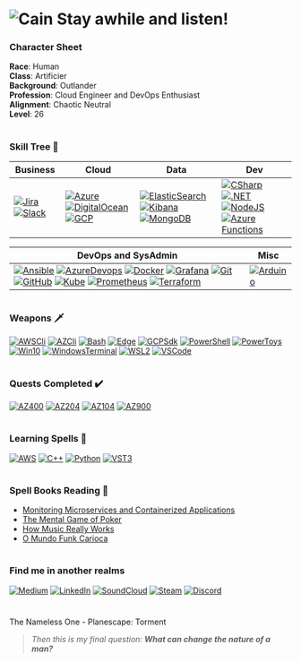 
# ![Cain](https://strepo.blob.core.windows.net/github/cain5.gif) Stay awhile and listen! 

### Character Sheet
**Race**: Human <br>
**Class**: Artificier <br>
**Background**: Outlander <br>
**Profession**: Cloud Engineer and DevOps Enthusiast <br>
**Alignment**: Chaotic Neutral <br>
**Level**: 26
#
### Skill Tree 🌲
|Business|Cloud|Data|Dev|
|--------------|-----|----|---|
|[![Jira](https://strepo.blob.core.windows.net/github/jira.png)](https://www.atlassian.com/software/jira "Jira")[![Slack](https://strepo.blob.core.windows.net/github/slack.png)](https://slack.com/ "Slack")| [![Azure](https://strepo.blob.core.windows.net/github/azure.png)](https://azure.microsoft.com/ "Microsoft Azure") [![DigitalOcean](https://strepo.blob.core.windows.net/github/digitalocean.png)](https://www.digitalocean.com/ "Digital Ocean") [![GCP](https://strepo.blob.core.windows.net/github/gcp.png)](https://cloud.google.com/ "Google Cloud Plataform")|[![ElasticSearch](https://strepo.blob.core.windows.net/github/elasticsearch.png)![Kibana](https://strepo.blob.core.windows.net/github/kibana.png)](https://www.elastic.co/elastic-stack "Elastic Stack") [![MongoDB](https://strepo.blob.core.windows.net/github/mongodb.png)](https://www.mongodb.com/ "MongoDB")|[![CSharp](https://strepo.blob.core.windows.net/github/csharp.png)](https://docs.microsoft.com/en-us/dotnet/csharp/ "C#") [![.NET](https://strepo.blob.core.windows.net/github/dotnet1.png)](https://dotnet.microsoft.com/ ".NET") [![NodeJS](https://strepo.blob.core.windows.net/github/nodejs.png)](https://nodejs.org/ "NodeJS") [![Azure Functions](https://strepo.blob.core.windows.net/github/azurefunc.png)](https://azure.microsoft.com/services/functions/ "Azure Functions")|

|DevOps and SysAdmin|Misc|
|-------------------|----|
|[![Ansible](https://strepo.blob.core.windows.net/github/ansible.png)](https://www.ansible.com/ "Ansible") [![AzureDevops](https://strepo.blob.core.windows.net/github/azuredevops.png)](https://azure.microsoft.com/services/devops/ "Azure Devops") [![Docker](https://strepo.blob.core.windows.net/github/docker.png)](https://www.docker.com/ "Docker") [![Grafana](https://strepo.blob.core.windows.net/github/grafana.png)](https://grafana.com/ "Grafana") [![Git](https://strepo.blob.core.windows.net/github/git.png)](https://git-scm.com/ "Git") [![GitHub](https://strepo.blob.core.windows.net/github/github.png)](https://github.com/ "GitHub") [![Kube](https://strepo.blob.core.windows.net/github/kube.png)](https://kubernetes.io/ "Kubernetes") [![Prometheus](https://strepo.blob.core.windows.net/github/prometheus.png)](https://prometheus.io/ "Prometheus") [![Terraform](https://strepo.blob.core.windows.net/github/terraform_32.png)](https://www.terraform.io/ "Terraform")|[![Arduino](https://strepo.blob.core.windows.net/github/arduino.png)](https://www.arduino.cc/ "Arduino") |
#
### Weapons :dagger:
[![AWSCli](https://strepo.blob.core.windows.net/github/aws.png)](https://aws.amazon.com/cli/ "AWS CLI")
[![AZCli](https://strepo.blob.core.windows.net/github/azure.png)](https://docs.microsoft.com/en-us/cli/azure/install-azure-cli "Azure CLI")
[![Bash](https://strepo.blob.core.windows.net/github/bash.png)](https://www.gnu.org/software/bash/ "Bash")
[![Edge](https://strepo.blob.core.windows.net/github/edge.png)](https://www.microsoft.com/edge "Edge")
[![GCPSdk](https://strepo.blob.core.windows.net/github/gcp.png)](https://cloud.google.com/sdk/docs/install "Google Cloud SDK")
[![PowerShell](https://strepo.blob.core.windows.net/github/pwsh.png)](https://github.com/PowerShell/PowerShell "PowerShell Core")
[![PowerToys](https://strepo.blob.core.windows.net/github/powertoys.png)](https://github.com/microsoft/PowerToys "PowerToys")
[![Win10](https://strepo.blob.core.windows.net/github/win10.png)](https://www.microsoft.com/windows/ "Windows 10")
[![WindowsTerminal](https://strepo.blob.core.windows.net/github/wt.png)](https://github.com/microsoft/terminal "Windows Terminal")
[![WSL2](https://strepo.blob.core.windows.net/github/ubuntu.png)](https://www.terraform.io/ "Ubuntu WSL2")
[![VSCode](https://strepo.blob.core.windows.net/github/vscode.png)](https://code.visualstudio.com/ "Visual Studio Code")
#
### Quests Completed :heavy_check_mark:	
[![AZ400](https://strepo.blob.core.windows.net/github/az400_60.png)](https://www.youracclaim.com/badges/fa07fc2b-ca74-42fe-86ca-7c990b164e5a/public_url "DevOps Engineer Expert")
[![AZ204](https://strepo.blob.core.windows.net/github/az204_60.png)](https://www.youracclaim.com/badges/5c6b12c2-2f39-45e5-a36b-f24dead4f560/public_url "Azure Developer Associate")
[![AZ104](https://strepo.blob.core.windows.net/github/az104_60.png)](https://www.youracclaim.com/badges/fbedc559-dd6e-41b2-ab04-56e2bb6ac855/public_url "Azure Administrator Associate")
[![AZ900](https://strepo.blob.core.windows.net/github/az900_60.png)](https://www.youracclaim.com/badges/b6b40f74-2984-440e-8685-65835ca2c8f1/public_url "Azure Fundamentals")
#
### Learning Spells :scroll:
[![AWS](https://strepo.blob.core.windows.net/github/aws.png)](https://aws.amazon.com/ "AWS")
[![C++](https://strepo.blob.core.windows.net/github/cpp.png)](https://isocpp.org/ "C++")
[![Python](https://strepo.blob.core.windows.net/github/python.png)](https://www.python.org/ "Python")
[![VST3](https://strepo.blob.core.windows.net/github/vst3.png)](https://steinbergmedia.github.io/vst3_doc/vstsdk/index.html "VST3")
#
### Spell Books Reading 📖
 * [Monitoring Microservices and Containerized Applications](https://www.amazon.com.br/Monitoring-Microservices-Containerized-Applications-Configuration-ebook/dp/B08KHRGGK1/ref=sr_1_1?__mk_pt_BR=%C3%85M%C3%85%C5%BD%C3%95%C3%91&dchild=1&keywords=monitoring+microservices&qid=1610265267&sr=8-1)
 * [The Mental Game of Poker](https://www.amazon.com.br/Mental-Game-Poker-Strategies-Confidence/dp/0615436137/ref=sr_1_1?__mk_pt_BR=%C3%85M%C3%85%C5%BD%C3%95%C3%91&dchild=1&keywords=the+mental+game+of+poker&qid=1610265081&sr=8-1)
  * [How Music Really Works](https://www.howmusicreallyworks.com/)
 * [O Mundo Funk Carioca](https://www.amazon.com.br/mundo-funk-carioca-Antropologia-social-ebook/dp/B00JIWCPTU/ref=sr_1_1?__mk_pt_BR=%C3%85M%C3%85%C5%BD%C3%95%C3%91&dchild=1&keywords=o+mundo+funk+carioca&qid=1610265209&sr=8-1)
#
### Find me in another realms
[![Medium](https://strepo.blob.core.windows.net/github/medium.png)](https://medium.com/@laversari "Medium")
[![LinkedIn](https://strepo.blob.core.windows.net/github/linkedin.png)](https://www.linkedin.com/in/laversari/ "LinkedIn")
[![SoundCloud](https://strepo.blob.core.windows.net/github/soundcloud1.png)](https://soundcloud.com/laversari "SoundCloud")
[![Steam](https://strepo.blob.core.windows.net/github/steam.png)](https://steamcommunity.com/id/laversari "Steam")
[![Discord](https://strepo.blob.core.windows.net/github/discord1.png)](https://discordapp.com/users/121978780364308481 "Discord")


#
The Nameless One - Planescape: Torment
> _Then this is my final question: **What can change the nature of a man?**_
